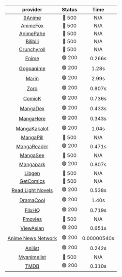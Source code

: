 | **provider** | **Status** | **Time** |
|:--------:|:------:|:----:|
| [9Anime](https://9anime.pl) | 🔴 500 | N/A |
| [AnimeFox](https://animefox.tv) | 🔴 500 | N/A |
| [AnimePahe](https://animepahe.com) | 🔴 500 | N/A |
| [Bilibili](https://bilibili.tv) | 🔴 500 | N/A |
| [Crunchyroll](https://cronchy.consumet.stream) | 🔴 500 | N/A |
|  [Enime](https://enime.moe)  | 🟢 200 | 0.266s |
|  [Gogoanime](https://gogoanime.gr)  | 🟢 200 | 1.28s |
|  [Marin](https://marin.moe)  | 🟢 200 | 2.99s |
|  [Zoro](https://zoro.to)  | 🟢 200 | 0.807s |
|  [ComicK](https://comick.app)  | 🟢 200 | 0.736s |
|  [MangaDex](https://mangadex.org)  | 🟢 200 | 0.433s |
|  [MangaHere](http://www.mangahere.cc)  | 🟢 200 | 0.343s |
|  [MangaKakalot](https://mangakakalot.com)  | 🟢 200 | 1.04s |
| [MangaPill](https://mangapill.com) | 🔴 500 | N/A |
|  [MangaReader](https://mangareader.to)  | 🟢 200 | 0.471s |
| [MangaSee](https://mangasee123.com) | 🔴 500 | N/A |
|  [Mangapark](https://v2.mangapark.net)  | 🟢 200 | 0.807s |
| [Libgen](http://libgen) | 🔴 500 | N/A |
| [GetComics](https://getcomics.info/) | 🔴 500 | N/A |
|  [Read Light Novels](https://readlightnovels.net)  | 🟢 200 | 0.538s |
|  [DramaCool](https://www1.dramacool.cr)  | 🟢 200 | 1.40s |
|  [FlixHQ](https://flixhq.to)  | 🟢 200 | 0.719s |
| [Fmovies](https://fmovies.to) | 🔴 500 | N/A |
|  [ViewAsian](https://viewasian.co)  | 🟢 200 | 0.651s |
|  [Anime News Network](https://www.animenewsnetwork.com)  | 🟢 200 | 0.00000540s |
|  [Anilist](https://anilist.co)  | 🟢 200 | 0.242s |
| [Myanimelist](https://myanimelist.net/) | 🔴 500 | N/A |
|  [TMDB](https://www.themoviedb.org)  | 🟢 200 | 0.310s |
